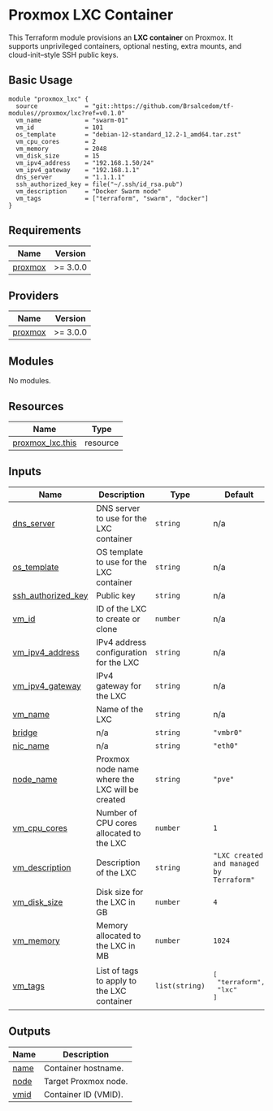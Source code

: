 # Proxmox LXC Container

This Terraform module provisions an **LXC container** on Proxmox. It supports unprivileged containers, optional nesting, extra mounts, and cloud-init–style SSH public keys.

## Basic Usage
```hcl
module "proxmox_lxc" {
  source             = "git::https://github.com/Brsalcedom/tf-modules//proxmox/lxc?ref=v0.1.0"
  vm_name            = "swarm-01"
  vm_id              = 101
  os_template        = "debian-12-standard_12.2-1_amd64.tar.zst"
  vm_cpu_cores       = 2
  vm_memory          = 2048
  vm_disk_size       = 15
  vm_ipv4_address    = "192.168.1.50/24"
  vm_ipv4_gateway    = "192.168.1.1"
  dns_server         = "1.1.1.1"
  ssh_authorized_key = file("~/.ssh/id_rsa.pub")
  vm_description     = "Docker Swarm node"
  vm_tags            = ["terraform", "swarm", "docker"]
}
```

<!-- BEGIN_TF_DOCS -->
## Requirements

| Name | Version |
|------|---------|
| <a name="requirement_proxmox"></a> [proxmox](#requirement_proxmox) | >= 3.0.0 |

## Providers

| Name | Version |
|------|---------|
| <a name="provider_proxmox"></a> [proxmox](#provider_proxmox) | >= 3.0.0 |

## Modules

No modules.

## Resources

| Name | Type |
|------|------|
| [proxmox_lxc.this](https://registry.terraform.io/providers/Telmate/proxmox/latest/docs/resources/lxc) | resource |

## Inputs

| Name | Description | Type | Default | Required |
|------|-------------|------|---------|:--------:|
| <a name="input_dns_server"></a> [dns_server](#input_dns_server) | DNS server to use for the LXC container | `string` | n/a | yes |
| <a name="input_os_template"></a> [os_template](#input_os_template) | OS template to use for the LXC container | `string` | n/a | yes |
| <a name="input_ssh_authorized_key"></a> [ssh_authorized_key](#input_ssh_authorized_key) | Public key | `string` | n/a | yes |
| <a name="input_vm_id"></a> [vm_id](#input_vm_id) | ID of the LXC to create or clone | `number` | n/a | yes |
| <a name="input_vm_ipv4_address"></a> [vm_ipv4_address](#input_vm_ipv4_address) | IPv4 address configuration for the LXC | `string` | n/a | yes |
| <a name="input_vm_ipv4_gateway"></a> [vm_ipv4_gateway](#input_vm_ipv4_gateway) | IPv4 gateway for the LXC | `string` | n/a | yes |
| <a name="input_vm_name"></a> [vm_name](#input_vm_name) | Name of the LXC | `string` | n/a | yes |
| <a name="input_bridge"></a> [bridge](#input_bridge) | n/a | `string` | `"vmbr0"` | no |
| <a name="input_nic_name"></a> [nic_name](#input_nic_name) | n/a | `string` | `"eth0"` | no |
| <a name="input_node_name"></a> [node_name](#input_node_name) | Proxmox node name where the LXC will be created | `string` | `"pve"` | no |
| <a name="input_vm_cpu_cores"></a> [vm_cpu_cores](#input_vm_cpu_cores) | Number of CPU cores allocated to the LXC | `number` | `1` | no |
| <a name="input_vm_description"></a> [vm_description](#input_vm_description) | Description of the LXC | `string` | `"LXC created and managed by Terraform"` | no |
| <a name="input_vm_disk_size"></a> [vm_disk_size](#input_vm_disk_size) | Disk size for the LXC in GB | `number` | `4` | no |
| <a name="input_vm_memory"></a> [vm_memory](#input_vm_memory) | Memory allocated to the LXC in MB | `number` | `1024` | no |
| <a name="input_vm_tags"></a> [vm_tags](#input_vm_tags) | List of tags to apply to the LXC container | `list(string)` | <pre>[<br/>  "terraform",<br/>  "lxc"<br/>]</pre> | no |

## Outputs

| Name | Description |
|------|-------------|
| <a name="output_name"></a> [name](#output_name) | Container hostname. |
| <a name="output_node"></a> [node](#output_node) | Target Proxmox node. |
| <a name="output_vmid"></a> [vmid](#output_vmid) | Container ID (VMID). |
<!-- END_TF_DOCS -->
